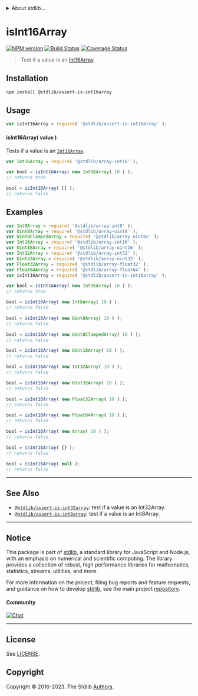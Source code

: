 <!--

@license Apache-2.0

Copyright (c) 2018 The Stdlib Authors.

Licensed under the Apache License, Version 2.0 (the "License");
you may not use this file except in compliance with the License.
You may obtain a copy of the License at

   http://www.apache.org/licenses/LICENSE-2.0

Unless required by applicable law or agreed to in writing, software
distributed under the License is distributed on an "AS IS" BASIS,
WITHOUT WARRANTIES OR CONDITIONS OF ANY KIND, either express or implied.
See the License for the specific language governing permissions and
limitations under the License.

-->


<details>
  <summary>
    About stdlib...
  </summary>
  <p>We believe in a future in which the web is a preferred environment for numerical computation. To help realize this future, we've built stdlib. stdlib is a standard library, with an emphasis on numerical and scientific computation, written in JavaScript (and C) for execution in browsers and in Node.js.</p>
  <p>The library is fully decomposable, being architected in such a way that you can swap out and mix and match APIs and functionality to cater to your exact preferences and use cases.</p>
  <p>When you use stdlib, you can be absolutely certain that you are using the most thorough, rigorous, well-written, studied, documented, tested, measured, and high-quality code out there.</p>
  <p>To join us in bringing numerical computing to the web, get started by checking us out on <a href="https://github.com/stdlib-js/stdlib">GitHub</a>, and please consider <a href="https://opencollective.com/stdlib">financially supporting stdlib</a>. We greatly appreciate your continued support!</p>
</details>

# isInt16Array

[![NPM version][npm-image]][npm-url] [![Build Status][test-image]][test-url] [![Coverage Status][coverage-image]][coverage-url] <!-- [![dependencies][dependencies-image]][dependencies-url] -->

> Test if a value is an [Int16Array][mdn-int16array].

<section class="installation">

## Installation

```bash
npm install @stdlib/assert-is-int16array
```

</section>

<section class="usage">

## Usage

```javascript
var isInt16Array = require( '@stdlib/assert-is-int16array' );
```

#### isInt16Array( value )

Tests if a value is an [`Int16Array`][mdn-int16array].

```javascript
var Int16Array = require( '@stdlib/array-int16' );

var bool = isInt16Array( new Int16Array( 10 ) );
// returns true

bool = isInt16Array( [] );
// returns false
```

</section>

<!-- /.usage -->

<section class="examples">

## Examples

<!-- eslint no-undef: "error" -->

```javascript
var Int8Array = require( '@stdlib/array-int8' );
var Uint8Array = require( '@stdlib/array-uint8' );
var Uint8ClampedArray = require( '@stdlib/array-uint8c' );
var Int16Array = require( '@stdlib/array-int16' );
var Uint16Array = require( '@stdlib/array-uint16' );
var Int32Array = require( '@stdlib/array-int32' );
var Uint32Array = require( '@stdlib/array-uint32' );
var Float32Array = require( '@stdlib/array-float32' );
var Float64Array = require( '@stdlib/array-float64' );
var isInt16Array = require( '@stdlib/assert-is-int16array' );

var bool = isInt16Array( new Int16Array( 10 ) );
// returns true

bool = isInt16Array( new Int8Array( 10 ) );
// returns false

bool = isInt16Array( new Uint8Array( 10 ) );
// returns false

bool = isInt16Array( new Uint8ClampedArray( 10 ) );
// returns false

bool = isInt16Array( new Uint16Array( 10 ) );
// returns false

bool = isInt16Array( new Int32Array( 10 ) );
// returns false

bool = isInt16Array( new Uint32Array( 10 ) );
// returns false

bool = isInt16Array( new Float32Array( 10 ) );
// returns false

bool = isInt16Array( new Float64Array( 10 ) );
// returns false

bool = isInt16Array( new Array( 10 ) );
// returns false

bool = isInt16Array( {} );
// returns false

bool = isInt16Array( null );
// returns false
```

</section>

<!-- /.examples -->

<!-- Section for related `stdlib` packages. Do not manually edit this section, as it is automatically populated. -->

<section class="related">

* * *

## See Also

-   <span class="package-name">[`@stdlib/assert-is-int32array`][@stdlib/assert/is-int32array]</span><span class="delimiter">: </span><span class="description">test if a value is an Int32Array.</span>
-   <span class="package-name">[`@stdlib/assert-is-int8array`][@stdlib/assert/is-int8array]</span><span class="delimiter">: </span><span class="description">test if a value is an Int8Array.</span>

</section>

<!-- /.related -->

<!-- Section for all links. Make sure to keep an empty line after the `section` element and another before the `/section` close. -->


<section class="main-repo" >

* * *

## Notice

This package is part of [stdlib][stdlib], a standard library for JavaScript and Node.js, with an emphasis on numerical and scientific computing. The library provides a collection of robust, high performance libraries for mathematics, statistics, streams, utilities, and more.

For more information on the project, filing bug reports and feature requests, and guidance on how to develop [stdlib][stdlib], see the main project [repository][stdlib].

#### Community

[![Chat][chat-image]][chat-url]

---

## License

See [LICENSE][stdlib-license].


## Copyright

Copyright &copy; 2016-2023. The Stdlib [Authors][stdlib-authors].

</section>

<!-- /.stdlib -->

<!-- Section for all links. Make sure to keep an empty line after the `section` element and another before the `/section` close. -->

<section class="links">

[npm-image]: http://img.shields.io/npm/v/@stdlib/assert-is-int16array.svg
[npm-url]: https://npmjs.org/package/@stdlib/assert-is-int16array

[test-image]: https://github.com/stdlib-js/assert-is-int16array/actions/workflows/test.yml/badge.svg?branch=v0.1.1
[test-url]: https://github.com/stdlib-js/assert-is-int16array/actions/workflows/test.yml?query=branch:v0.1.1

[coverage-image]: https://img.shields.io/codecov/c/github/stdlib-js/assert-is-int16array/main.svg
[coverage-url]: https://codecov.io/github/stdlib-js/assert-is-int16array?branch=main

<!--

[dependencies-image]: https://img.shields.io/david/stdlib-js/assert-is-int16array.svg
[dependencies-url]: https://david-dm.org/stdlib-js/assert-is-int16array/main

-->

[chat-image]: https://img.shields.io/gitter/room/stdlib-js/stdlib.svg
[chat-url]: https://app.gitter.im/#/room/#stdlib-js_stdlib:gitter.im

[stdlib]: https://github.com/stdlib-js/stdlib

[stdlib-authors]: https://github.com/stdlib-js/stdlib/graphs/contributors

[umd]: https://github.com/umdjs/umd
[es-module]: https://developer.mozilla.org/en-US/docs/Web/JavaScript/Guide/Modules

[deno-url]: https://github.com/stdlib-js/assert-is-int16array/tree/deno
[umd-url]: https://github.com/stdlib-js/assert-is-int16array/tree/umd
[esm-url]: https://github.com/stdlib-js/assert-is-int16array/tree/esm
[branches-url]: https://github.com/stdlib-js/assert-is-int16array/blob/main/branches.md

[stdlib-license]: https://raw.githubusercontent.com/stdlib-js/assert-is-int16array/main/LICENSE

[mdn-int16array]: https://developer.mozilla.org/en-US/docs/Web/JavaScript/Reference/Global_Objects/Int16Array

<!-- <related-links> -->

[@stdlib/assert/is-int32array]: https://www.npmjs.com/package/@stdlib/assert-is-int32array

[@stdlib/assert/is-int8array]: https://www.npmjs.com/package/@stdlib/assert-is-int8array

<!-- </related-links> -->

</section>

<!-- /.links -->
